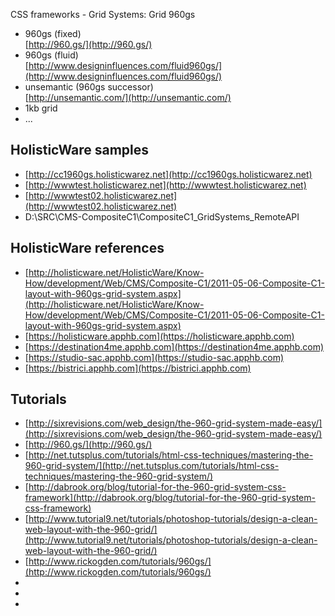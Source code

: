﻿CSS frameworks - Grid Systems: Grid 960gs

 *	960gs (fixed)   
	[http://960.gs/](http://960.gs/)
 *	960gs (fluid)   
	[http://www.designinfluences.com/fluid960gs/](http://www.designinfluences.com/fluid960gs/)
 *  unsemantic (960gs successor)  
	[http://unsemantic.com/](http://unsemantic.com/)
 *	1kb grid  
 *	...  


## HolisticWare samples ##

 *	[http://cc1960gs.holisticwarez.net](http://cc1960gs.holisticwarez.net)  
 *	[http://wwwtest.holisticwarez.net](http://wwwtest.holisticwarez.net)
 *	[http://wwwtest02.holisticwarez.net](http://wwwtest02.holisticwarez.net)
 *	D:\SRC\CMS-CompositeC1\CompositeC1_GridSystems_RemoteAPI

## HolisticWare references ##

 *	[http://holisticware.net/HolisticWare/Know-How/development/Web/CMS/Composite-C1/2011-05-06-Composite-C1-layout-with-960gs-grid-system.aspx](http://holisticware.net/HolisticWare/Know-How/development/Web/CMS/Composite-C1/2011-05-06-Composite-C1-layout-with-960gs-grid-system.aspx)  
 *	[https://holisticware.apphb.com](https://holisticware.apphb.com)  
 *	[https://destination4me.apphb.com](https://destination4me.apphb.com)  
 *	[https://studio-sac.apphb.com](https://studio-sac.apphb.com)  
 *	[https://bistrici.apphb.com](https://bistrici.apphb.com)  


 ## Tutorials ##

 *	[http://sixrevisions.com/web_design/the-960-grid-system-made-easy/](http://sixrevisions.com/web_design/the-960-grid-system-made-easy/)
 *	[http://960.gs/](http://960.gs/)
 *	[http://net.tutsplus.com/tutorials/html-css-techniques/mastering-the-960-grid-system/](http://net.tutsplus.com/tutorials/html-css-techniques/mastering-the-960-grid-system/)
 *	[http://dabrook.org/blog/tutorial-for-the-960-grid-system-css-framework](http://dabrook.org/blog/tutorial-for-the-960-grid-system-css-framework)
 *	[http://www.tutorial9.net/tutorials/photoshop-tutorials/design-a-clean-web-layout-with-the-960-grid/](http://www.tutorial9.net/tutorials/photoshop-tutorials/design-a-clean-web-layout-with-the-960-grid/)
 *	[http://www.rickogden.com/tutorials/960gs/](http://www.rickogden.com/tutorials/960gs/)
 *	[]()
 *	[]()
 *	[]()
